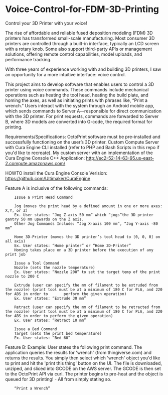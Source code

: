 # Voice-Control-for-FDM-3D-Printing
Control your 3D Printer with your voice!

The rise of affordable and reliable fused deposition modeling (FDM) 3D printers has transformed small-scale manufacturing. Most consumer 3D printers are controlled through a built-in interface, typically an LCD screen with a rotary knob. Some also support third-party APIs or management solutions, offering remote control capabilities, model uploads, and performance tracking.

With three years of experience working with and building 3D printers, I saw an opportunity for a more intuitive interface: voice control.

This project aims to develop software that enables users to control a 3D printer using voice commands. These commands include mechanical operations such as heating the tool head, heating the build plate, and homing the axes, as well as initiating prints with phrases like, “Print a wrench.” Users interact with the system through an Android mobile app, which sends commands to Server A—responsible for direct communication with the 3D printer. For print requests, commands are forwarded to Server B, where 3D models are converted into G-code, the required format for printing.

Requirements/Specifications: OctoPrint software must be pre-installed and successfully functioning on the user’s 3D printer. Custom Compute Server with Cura Engine CLI installed (refer to PHP and Bash Scripts in this repo if you'd like to recreate). My custom server with an implementation of the Cura Engine Console C++ Application: http://ec2-52-14-63-95.us-east-2.compute.amazonaws.com/ 

HOWTO install the Cura Engine Console Verision: https://github.com/Ultimaker/CuraEngine

Feature A is inclusive of the following commands:

        Issue a Print Head Command
        
        Jog (moves the print head by a defined amount in one or more axes: X,Y, or Z)
        Ex. User states: “Jog Z-axis 50 mm” which “jogs”the 3D printer gantry 50 mm upwards on the Z axis.
        Other Jog Commands Include: “Jog X-axis 100 mm”, “Jog Y-axis -80 mm”
        
        Home 3D-Printer (moves the 3D printer’s tool head to [0, 0, 0] on all axis)
        Ex. User states: “Home printer” or “Home 3D-Printer”
        Homing takes place on a 3D printer before the execution of any print job
        
        Issue a Tool Command
        Nozzle (sets the nozzle temperature)
        Ex. User states: “Nozzle 200” to set the target temp of the print nozzle to 200 C
        
        Extrude (user can specify the mm of filament to be extruded from the nozzle) (print tool must be at a minimum of 180 C for PLA, and 220 for ABS in order to       perform the given operation)
        Ex. User states: “Extrude 30 mm”
        
        Retract (user can specify the mm of filament to be retracted from the nozzle) (print tool must be at a minimum of 180 C for PLA, and 220 for ABS in order to perform the given operation)
        Ex. User states: “Retract 10 mm”
        
        Issue a Bed Command
        Target (sets the print bed temperature)
        Ex. User states: “Bed 60”
                                                                                                                                                                                                                                       
Feature B:
        Example: User states the following print command. The application queries the results for 'wrench' (from thingiverse.com) and returns the results. You simply then select which 'wrench' object you'd like to print and hit the 'print this thing' button on the UI. The file is downloaded, unziped, and sliced into GCODE on the AWS server. The GCODE is then set to the OctoPrint API via curl. The printer begins to pre-heat and the object is queued for 3D printing! - All from simply stating so.
        
        “Print a Wrench”

